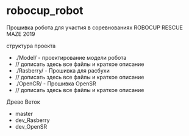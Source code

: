 # robocup_robot

Прошивка робота для участия в соревнованиях
ROBOCUP RESCUE MAZE 2019

структура проекта
   - ./Model/ - проектирование модели робота
   - // дописать здесь все файлы и краткое описание
   - ./Rasberry/ - Прошивка для расбухи
   - // дописать здесь все файлы и краткое описание
   - ./OpenCR/ - Прошивка OpenSR
   - // дописать здесь все файлы и краткое описание

Древо Веток
   - master
   - dev_Rasberry
   - dev_OpenSR



